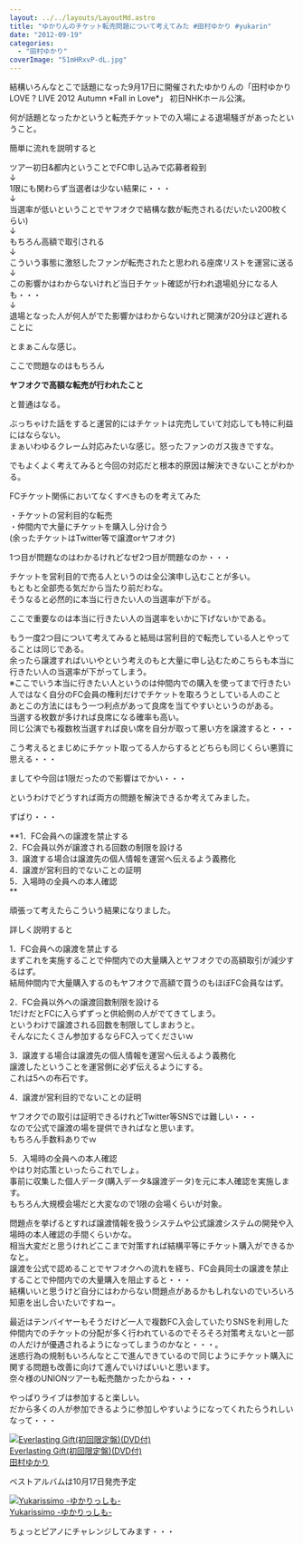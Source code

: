 ```yaml
---
layout: ../../layouts/LayoutMd.astro
title: "ゆかりんのチケット転売問題について考えてみた #田村ゆかり #yukarin"
date: "2012-09-19"
categories: 
  - "田村ゆかり"
coverImage: "51mHRxvP-dL.jpg"
---
```


結構いろんなとこで話題になった9月17日に開催されたゆかりんの「田村ゆかり LOVE ? LIVE 2012 Autumn \*Fall in Love\*」 初日NHKホール公演。

何が話題となったかというと転売チケットでの入場による退場騒ぎがあったということ。

簡単に流れを説明すると

ツアー初日&都内ということでFC申し込みで応募者殺到  
↓  
1限にも関わらず当選者は少ない結果に・・・  
↓  
当選率が低いということでヤフオクで結構な数が転売される(だいたい200枚くらい)  
↓  
もちろん高額で取引される  
↓  
こういう事態に激怒したファンが転売されたと思われる座席リストを運営に送る  
↓  
この影響かはわからないけれど当日チケット確認が行われ退場処分になる人も・・・  
↓  
退場となった人が何人がでた影響かはわからないけれど開演が20分ほど遅れることに

とまぁこんな感じ。

ここで問題なのはもちろん

**ヤフオクで高額な転売が行われたこと**

と普通はなる。

ぶっちゃけた話をすると運営的にはチケットは完売していて対応しても特に利益にはならない。  
まぁいわゆるクレーム対応みたいな感じ。怒ったファンのガス抜きですな。

でもよくよく考えてみると今回の対応だと根本的原因は解決できないことがわかる。

FCチケット関係においてなくすべきものを考えてみた

・チケットの営利目的な転売  
・仲間内で大量にチケットを購入し分け合う  
(余ったチケットはTwitter等で譲渡orヤフオク)

1つ目が問題なのはわかるけれどなぜ2つ目が問題なのか・・・

チケットを営利目的で売る人というのは全公演申し込むことが多い。  
もともと全部売る気だから当たり前だわな。  
そうなると必然的に本当に行きたい人の当選率が下がる。

ここで重要なのは本当に行きたい人の当選率をいかに下げないかである。

もう一度2つ目について考えてみると結局は営利目的で転売している人とやってることは同じである。  
余ったら譲渡すればいいやという考えのもと大量に申し込むためこちらも本当に行きたい人の当選率が下がってしまう。  
※ここでいう本当に行きたい人というのは仲間内での購入を使ってまで行きたい人ではなく自分のFC会員の権利だけでチケットを取ろうとしている人のこと  
あとこの方法にはもう一つ利点があって良席を当てやすいというのがある。  
当選する枚数が多ければ良席になる確率も高い。  
同じ公演でも複数枚当選すれば良い席を自分が取って悪い方を譲渡すると・・・

こう考えるとまじめにチケット取ってる人からするとどちらも同じくらい悪質に思える・・・

ましてや今回は1限だったので影響はでかい・・・

というわけでどうすれば両方の問題を解決できるか考えてみました。

ずばり・・・

**1．FC会員への譲渡を禁止する  
2．FC会員以外が譲渡される回数の制限を設ける  
3．譲渡する場合は譲渡先の個人情報を運営へ伝えるよう義務化  
4．譲渡が営利目的でないことの証明  
5．入場時の全員への本人確認  
**

頑張って考えたらこういう結果になりました。

詳しく説明すると

1．FC会員への譲渡を禁止する  
まずこれを実施することで仲間内での大量購入とヤフオクでの高額取引が減少するはず。  
結局仲間内で大量購入するのもヤフオクで高額で買うのもほぼFC会員なはず。

2．FC会員以外への譲渡回数制限を設ける  
1だけだとFCに入らずずっと供給側の人がでてきてしまう。  
というわけで譲渡される回数を制限してしまおうと。  
そんなにたくさん参加するならFC入ってくださいｗ

3．譲渡する場合は譲渡先の個人情報を運営へ伝えるよう義務化  
譲渡したということを運営側に必ず伝えるようにする。  
これは5への布石です。

4．譲渡が営利目的でないことの証明

ヤフオクでの取引は証明できるけれどTwitter等SNSでは難しい・・・  
なので公式で譲渡の場を提供できればなと思います。  
もちろん手数料ありでｗ

5．入場時の全員への本人確認  
やはり対応策といったらこれでしょ。  
事前に収集した個人データ(購入データ&譲渡データ)を元に本人確認を実施します。  
もちろん大規模会場だと大変なので1限の会場くらいが対象。

問題点を挙げるとすれば譲渡情報を扱うシステムや公式譲渡システムの開発や入場時の本人確認の手間くらいかな。  
相当大変だと思うけれどここまで対策すれば結構平等にチケット購入ができるかなと。  
譲渡を公式で認めることでヤフオクへの流れを経ち、FC会員同士の譲渡を禁止することで仲間内での大量購入を阻止すると・・・  
結構いいと思うけど自分にはわからない問題点があるかもしれないのでいろいろ知恵を出し合いたいですねー。

最近はテンバイヤーもそうだけど一人で複数FC入会していたりSNSを利用した仲間内でのチケットの分配が多く行われているのでそろそろ対策考えないと一部の人だけが優遇されるようになってしまうのかなと・・・。  
迷惑行為の規制もいろんなとこで進んできているので同じようにチケット購入に関する問題も改善に向けて進んでいけばいいと思います。  
奈々様のUNIONツアーも転売酷かったからね・・・

やっぱりライブは参加すると楽しい。  
だから多くの人が参加できるように参加しやすいようになってくれたらうれしいなって・・・

[![Everlasting Gift(初回限定盤)(DVD付)](images/no-image-avail-tny.gif)  
Everlasting Gift(初回限定盤)(DVD付)  
田村ゆかり](https://www.amazon.co.jp/exec/obidos/ASIN/B008NCZE1C/mizuka123-22/ref=nosim)

ベストアルバムは10月17日発売予定

[![Yukarissimo -ゆかりっしも-](images/51hDTyFhxML._SL75_.jpg)  
Yukarissimo -ゆかりっしも- 
](https://www.amazon.co.jp/exec/obidos/ASIN/4636886143/mizuka123-22/ref=nosim)

ちょっとピアノにチャレンジしてみます・・・
